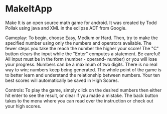 MakeItApp
=========

Make It is an open source math game for android. It was created by Todd Pollak using java and XML in the eclipse ADT from Google.

Gameplay: To begin, choose Easy, Medium or Hard. Then, try to make the specified number using only the numbers and operators available. The fewer steps you take the reach the number the higher your score! The "C" button clears the input while the "Enter" computes a statement. Be careful! All input must be in the form (number - operand- number) or you will lose your progress. Numbers can be a maximum of two digits. There is no real way to win; numbers keep being generated. The whole point of the game is to better learn and understand the relationship between numbers. Your ten best scores will automatically be saved in High Scores.

Controls: To play the game, simply click on the desired numbers then either hit enter to see the result, or clear if you made a mistake. The back button takes to the menu where you can read over the instruction or check out your high scores.
